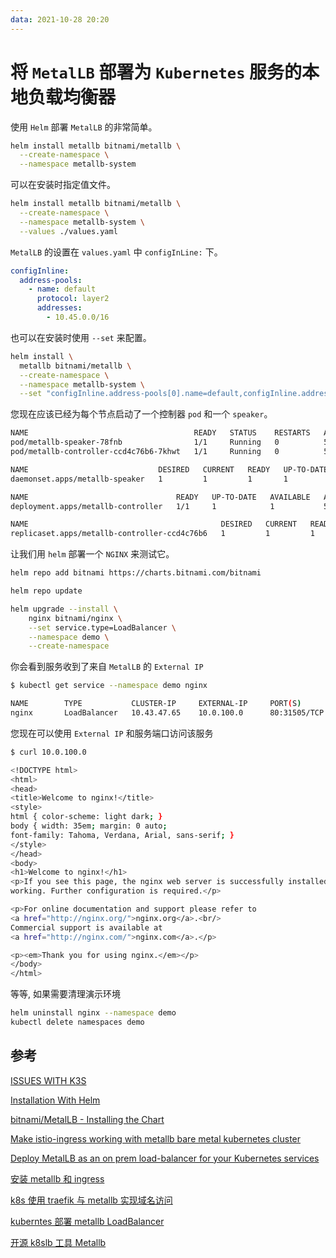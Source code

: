 ```yaml
---
data: 2021-10-28 20:20
---
```


# 将 `MetalLB` 部署为 `Kubernetes` 服务的本地负载均衡器

使用 `Helm` 部署 `MetalLB` 的非常简单。

```bash
helm install metallb bitnami/metallb \
  --create-namespace \
  --namespace metallb-system
```

可以在安装时指定值文件。

```bash
helm install metallb bitnami/metallb \
  --create-namespace \
  --namespace metallb-system \
  --values ./values.yaml
```

`MetalLB` 的设置在 `values.yaml` 中 `configInLine:` 下。

```YAML
configInline:
  address-pools:
    - name: default
      protocol: layer2
      addresses:
        - 10.45.0.0/16
```

也可以在安装时使用 `--set` 来配置。

```bash
helm install \
  metallb bitnami/metallb \
  --create-namespace \
  --namespace metallb-system \
  --set "configInline.address-pools[0].name=default,configInline.address-pools[0].protocol=layer2,configInline.address-pools[0].addresses[0]=10.45.0.0/16"
```

您现在应该已经为每个节点启动了一个控制器 `pod` 和一个 `speaker`。

```bash
NAME                                     READY   STATUS    RESTARTS   AGE
pod/metallb-speaker-78fnb                1/1     Running   0          59m
pod/metallb-controller-ccd4c76b6-7khwt   1/1     Running   0          59m

NAME                             DESIRED   CURRENT   READY   UP-TO-DATE   AVAILABLE   NODE SELECTOR            AGE
daemonset.apps/metallb-speaker   1         1         1       1            1           kubernetes.io/os=linux   59m

NAME                                 READY   UP-TO-DATE   AVAILABLE   AGE
deployment.apps/metallb-controller   1/1     1            1           59m

NAME                                           DESIRED   CURRENT   READY   AGE
replicaset.apps/metallb-controller-ccd4c76b6   1         1         1       59m
```

让我们用 `helm` 部署一个 `NGINX` 来测试它。

```bash
helm repo add bitnami https://charts.bitnami.com/bitnami

helm repo update

helm upgrade --install \
    nginx bitnami/nginx \
    --set service.type=LoadBalancer \
    --namespace demo \
    --create-namespace
```

你会看到服务收到了来自 `MetalLB` 的 `External IP`

```bash
$ kubectl get service --namespace demo nginx

NAME        TYPE           CLUSTER-IP     EXTERNAL-IP     PORT(S)        AGE
nginx       LoadBalancer   10.43.47.65    10.0.100.0      80:31505/TCP   24s
```

您现在可以使用 `External IP` 和服务端口访问该服务

```bash
$ curl 10.0.100.0

<!DOCTYPE html>
<html>
<head>
<title>Welcome to nginx!</title>
<style>
html { color-scheme: light dark; }
body { width: 35em; margin: 0 auto;
font-family: Tahoma, Verdana, Arial, sans-serif; }
</style>
</head>
<body>
<h1>Welcome to nginx!</h1>
<p>If you see this page, the nginx web server is successfully installed and
working. Further configuration is required.</p>

<p>For online documentation and support please refer to
<a href="http://nginx.org/">nginx.org</a>.<br/>
Commercial support is available at
<a href="http://nginx.com/">nginx.com</a>.</p>

<p><em>Thank you for using nginx.</em></p>
</body>
</html>
```

等等, 如果需要清理演示环境

```bash
helm uninstall nginx --namespace demo
kubectl delete namespaces demo
```

## 参考

[ISSUES WITH K3S](https://metallb.universe.tf/configuration/k3s/)

[Installation With Helm](https://metallb.universe.tf/installation/#installation-with-helm)

[bitnami/MetalLB - Installing the Chart](https://github.com/bitnami/charts/tree/master/bitnami/metallb/#installing-the-chart)

[Make istio-ingress working with metallb bare metal kubernetes cluster](https://stackoverflow.com/questions/66623075/make-istio-ingress-working-with-metallb-bare-metal-kubernetes-cluster)

[Deploy MetalLB as an on prem load-balancer for your Kubernetes services](https://devops.cisel.ch/deploy-metallb-as-an-on-prem-load-balancer-for-your-kubernetes-services)

[安装 metallb 和 ingress](https://blog.linuxnb.com/index.php/post/178.html)

[k8s 使用 traefik 与 metallb 实现域名访问](https://www.cnblogs.com/bit-zjh/p/14818743.html)

[kuberntes 部署 metallb LoadBalancer](https://blog.csdn.net/networken/article/details/85928369)

[开源 k8slb 工具 Metallb](https://ysicing.me/posts/k8s-slb-metallb/)
